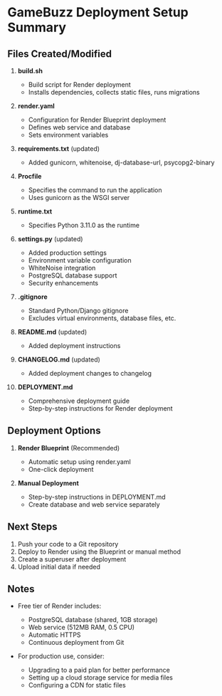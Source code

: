 # GameBuzz Deployment Setup Summary

## Files Created/Modified

1. **build.sh**
   - Build script for Render deployment
   - Installs dependencies, collects static files, runs migrations

2. **render.yaml**
   - Configuration for Render Blueprint deployment
   - Defines web service and database
   - Sets environment variables

3. **requirements.txt** (updated)
   - Added gunicorn, whitenoise, dj-database-url, psycopg2-binary

4. **Procfile**
   - Specifies the command to run the application
   - Uses gunicorn as the WSGI server

5. **runtime.txt**
   - Specifies Python 3.11.0 as the runtime

6. **settings.py** (updated)
   - Added production settings
   - Environment variable configuration
   - WhiteNoise integration
   - PostgreSQL database support
   - Security enhancements

7. **.gitignore**
   - Standard Python/Django gitignore
   - Excludes virtual environments, database files, etc.

8. **README.md** (updated)
   - Added deployment instructions

9. **CHANGELOG.md** (updated)
   - Added deployment changes to changelog

10. **DEPLOYMENT.md**
    - Comprehensive deployment guide
    - Step-by-step instructions for Render deployment

## Deployment Options

1. **Render Blueprint** (Recommended)
   - Automatic setup using render.yaml
   - One-click deployment

2. **Manual Deployment**
   - Step-by-step instructions in DEPLOYMENT.md
   - Create database and web service separately

## Next Steps

1. Push your code to a Git repository
2. Deploy to Render using the Blueprint or manual method
3. Create a superuser after deployment
4. Upload initial data if needed

## Notes

- Free tier of Render includes:
  - PostgreSQL database (shared, 1GB storage)
  - Web service (512MB RAM, 0.5 CPU)
  - Automatic HTTPS
  - Continuous deployment from Git

- For production use, consider:
  - Upgrading to a paid plan for better performance
  - Setting up a cloud storage service for media files
  - Configuring a CDN for static files 